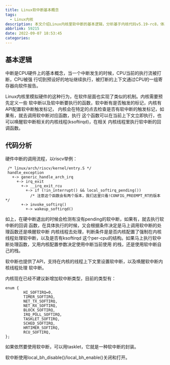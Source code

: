 ```yaml
---
title: Linux软中断基本概念
tags:
  - Linux内核
description: 本文介绍Linux内核里软中断的基本逻辑，分析基于内核代码v5.19-rc8，体系结构基于 riscv。目前，没有实际案例帮助继续分析细节。
abbrlink: 59215
date: 2022-09-07 18:53:45
categories:
---
```


基本逻辑
--------

中断是CPU硬件上的基本概念，当一个中断发生的时候，CPU当前的执行流被打断，CPU被强
行切到预设好的地址继续执行，被打断的上下文通过CPU的一组寄存器向软件报告。

Linux内核里模拟硬件的这种行为，在软件层面也实现了类似的机制。内核需要预先定义一些
软中断以及软中断要执行的函数，软中断有是否触发的标记，内核有API配置软中断触发标记，
内核会在特定的点去检查是否有软中断的触发标记，如果有，就去调用软中断对应函数，执行
这个函数可以在当前上下文立即执行，也可以唤醒软中断相关的内核线程(ksoftirqd)，在相关
内核线程里执行软中断的回调函数。

代码分析
--------

硬件中断的调用流程，以riscv举例：
```
 /* linux/arch/riscv/kernel/entry.S */
 handle_exception
   +-> generic_handle_arch_irq
     +-> irq_exit
       +-> __irq_exit_rcu
         +-> if (!in_interrupt() && local_softirq_pending())
	       /* 注意这个函数会有两个版本，我们这里只看!CONFIG_PREEMPT_RT的版本 */
	   +-> invoke_softirq()
	     +-> wakeup_softirqd()
```
如上，在硬中断退出的时候会检测有没有pending的软中断，如果有，就去执行软中断的回调
函数，在具体执行的时候，又会根据条件决定是马上调用软中断的处理函数还是唤醒软中断
内核线程去处理，判断条件是是否内核配置了强制在内核线程处理软中断，以及是否有ksoftirqd
这个per-cpu的结构。如果马上执行软中断处理函数，又用内核配置参数决定使用中断当前使用
的栈，还是使用软中断自己的栈。

软中断也提供了API，支持在内核的线程上下文里设置软中断，以及唤醒软中断内核线程处理
软中断。

内核现在已经不建议新增加软中断类型，目前的类型有：
```
enum {                                                                               
        HI_SOFTIRQ=0,                                                           
        TIMER_SOFTIRQ,                                                          
        NET_TX_SOFTIRQ,                                                         
        NET_RX_SOFTIRQ,                                                         
        BLOCK_SOFTIRQ,                                                          
        IRQ_POLL_SOFTIRQ,                                                       
        TASKLET_SOFTIRQ,                                                        
        SCHED_SOFTIRQ,                                                          
        HRTIMER_SOFTIRQ,                                                        
        RCU_SOFTIRQ,
};                                                                              
```
如果依然要使用软中断，可以用tasklet，它就是一种软中断的封装。

软中断使用local_bh_disable()/local_bh_enable()关闭和打开。
